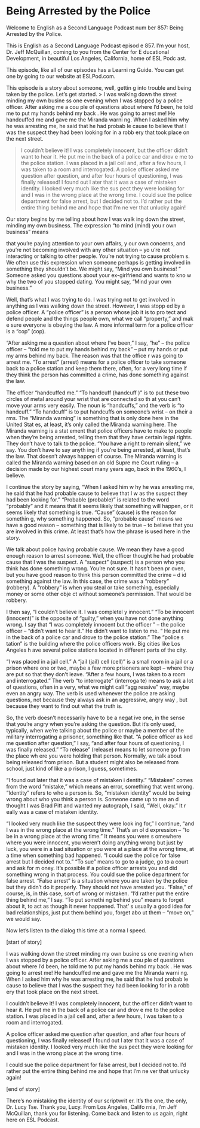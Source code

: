 # Being Arrested by the Police

Welcome to English as a Second Language Podcast num ber 857: Being Arrested by the Police.

This is English as a Second Language Podcast episod e 857. I’m your host, Dr. Jeff McQuillan, coming to you from the Center for E ducational Development, in beautiful Los Angeles, California, home of ESL Podc ast.

This episode, like all of our episodes has a Learni ng Guide. You can get one by going to our website at ESLPod.com.

This episode is a story about someone, well, gettin g into trouble and being taken by the police. Let’s get started. > I was walking down the street minding my own busine ss one evening when I was stopped by a police officer.  After asking me a cou ple of questions about where I’d been, he told me to put my hands behind my back .  He was going to arrest me!  He handcuffed me and gave me the Miranda warni ng.  When I asked him why he was arresting me, he said that he had probab le cause to believe that I was the suspect they had been looking for in a robb ery that took place on the next street.
> I couldn’t believe it!  I was completely innocent, but the officer didn’t want to hear it.  He put me in the back of a police car and drov e me to the police station.  I was placed in a jail cell and, after a few hours, I  was taken to a room and interrogated.
> A police officer asked me question after question, and after four hours of questioning, I was finally released!  I found out l ater that it was a case of mistaken identity.  I looked very much like the sus pect they were looking for and I was in the wrong place at the wrong time.
> I could sue the police department for false arrest,  but I decided not to.  I’d rather put the entire thing behind me and hope that I’m ne ver that unlucky again!

Our story begins by me telling about how I was walk ing down the street, minding my own business. The expression “to mind (mind) you r own business” means

that you’re paying attention to your own affairs, y our own concerns, and you’re not becoming involved with any other situation – yo u’re not interacting or talking to other people. You’re not trying to cause problem s. We often use this expression when someone perhaps is getting involved  in something they shouldn’t be. We might say, “Mind you own business! ” Someone asked you questions about your ex-girlfriend and wants to kno w why the two of you stopped dating. You might say, “Mind your own business.”

Well, that’s what I was trying to do. I was trying not to get involved in anything as I was walking down the street. However, I was stopp ed by a police officer. A “police officer” is a person whose job it is to pro tect and defend people and the things people own, what we call “property,” and mak e sure everyone is obeying the law. A more informal term for a police officer is a “cop” (cop).

“After asking me a question about where I’ve been,”  I say, “he” – the police officer – “told me to put my hands behind my back” – put my hands or put my arms behind my back. The reason was that the office r was going to arrest me. “To arrest” (arrest) means for a police officer to take someone back to a police station and keep them there, often, for a very long  time if they think the person has committed a crime, has done something against the law.

The officer “handcuffed me.” “To handcuff (handcuff )” is to put these two circles of metal around your wrist that are connected so th at you can’t move your arms very easily. The noun is “handcuffs,” and the verb is “to handcuff.” “To handcuff” is to put handcuffs on someone’s wrist – on their a rms. The “Miranda warning” is something that is only done here in the United Stat es, at least, it’s only called the Miranda warning here. The Miranda warning is a stat ement that police officers have to make to people when they’re being arrested,  telling them that they have certain legal rights. They don’t have to talk to the police. “You have a right to remain silent,” we say. You don’t have to say anyth ing if you’re being arrested, at least, that’s the law. That doesn’t always happen of course. The Miranda warning is called the Miranda warning based on an old Supre me Court ruling – a decision made by our highest court many years ago, back in the 1960’s, I believe.

I continue the story by saying, “When I asked him w hy he was arresting me, he said that he had probable cause to believe that I w as the suspect they had been looking for.” “Probable (probable)” is related to the word “probably” and it means that it seems likely that something will happen, or  it seems likely that something is true. “Cause” (cause) is the reason for somethin g, why something happened. So, “probable cause” means we have a good reason – something that is likely to be true – to believe that you are involved in this crime. At least that’s how the phrase is used here in the story.

 We talk about police having probable cause. We mean  they have a good enough reason to arrest someone. Well, the officer thought  he had probable cause that I was the suspect. A “suspect” (suspect) is a person who you think has done something wrong. You’re not sure. It hasn’t been pr oven, but you have good reason to think this person committed the crime – d id something against the law. In this case, the crime was a “robbery” (robbery). A “robbery” is when you steal or take something, especially money or some other obje ct without someone’s permission. That would be robbery.

I then say, “I couldn’t believe it. I was completel y innocent.” “To be innocent (innocent)” is the opposite of “guilty,”  when you have not done anything wrong. I say that “I was completely innocent but the officer ” – the police officer – “didn’t want to hear it.” He didn’t want to listen to me. “ He put me in the back of a police car and drove to the police station.” The “police s tation” is the building where the police officers work. Big cities like Los Angeles h ave several police stations located in different parts of the city.

“I was placed in a jail cell.” A “jail (jail) cell (cell)” is a small room in a jail or a prison where one or two, maybe a few more prisoners  are kept – where they are put so that they don’t leave. “After a few hours, I  was taken to a room and interrogated.” The verb “to interrogate” (interroga te) means to ask a lot of questions, often in a very, what we might call “agg ressive” way, maybe even an angry way. The verb is used whenever the police are  asking questions, not because they always ask in an aggressive, angry way , but because they want to find out what the truth is.

So, the verb doesn’t necessarily have to be a negat ive one, in the sense that you’re angry when you’re asking the question. But it’s only used, typically, when we’re talking about the police or maybe a member of  the military interrogating a prisoner, something like that. “A police officer as ked me question after question,” I say, “and after four hours of questioning, I was finally released.” “To release” (release) means to let someone go from the place wh ere you were holding that person. Normally, we talk about being released from  prison. But a student might also be released from school, just kind of like a p rison, I guess, sometimes.

“I found out later that it was a case of mistaken i dentity.” “Mistaken” comes from the word “mistake,” which means an error, something  that went wrong. “Identity” refers to who a person is. So, “mistaken identity” would be being wrong about who you think a person is. Someone came up to me an d thought I was Brad Pitt and wanted my autograph, I said, “Well, okay.” It r eally was a case of mistaken identity.

 “I looked very much like the suspect they were look ing for,” I continue, “and I was in the wrong place at the wrong time.” That’s an ol d expression – “to be in a wrong place at the wrong time.” It means you were s omewhere where you were innocent, you weren’t doing anything wrong but just  by luck, you were in a bad situation or you were at a place at the wrong time,  at a time when something bad happened. “I could sue the police for false arrest but I decided not to.” “To sue” means to go to a judge, go to a court and ask for m oney. It’s possible if a police officer arrests you and did something wrong in that  process. You could sue the police department for false arrest. “False arrest” is a situation where you are taken by the police but they didn’t do it properly.  They should not have arrested you. “False,” of course, is, in this case, sort of wrong or mistaken. “I’d rather put the entire thing behind me,” I say. “To put somethi ng behind you” means to forget about it, to act as though it never happened. That’ s usually a good idea for bad relationships, just put them behind you, forget abo ut them – “move on,” we would say.

Now let’s listen to the dialog this time at a norma l speed.

[start of story]

I was walking down the street minding my own busine ss one evening when I was stopped by a police officer.  After asking me a cou ple of questions about where I’d been, he told me to put my hands behind my back .  He was going to arrest me!  He handcuffed me and gave me the Miranda warni ng.  When I asked him why he was arresting me, he said that he had probab le cause to believe that I was the suspect they had been looking for in a robb ery that took place on the next street.

I couldn’t believe it!  I was completely innocent, but the officer didn’t want to hear it.  He put me in the back of a police car and drov e me to the police station.  I was placed in a jail cell and, after a few hours, I  was taken to a room and interrogated.

A police officer asked me question after question, and after four hours of questioning, I was finally released!  I found out l ater that it was a case of mistaken identity.  I looked very much like the sus pect they were looking for and I was in the wrong place at the wrong time.

I could sue the police department for false arrest,  but I decided not to.  I’d rather put the entire thing behind me and hope that I’m ne ver that unlucky again!

[end of story]

There’s no mistaking the identity of our scriptwrit er. It’s the one, the only, Dr. Lucy Tse. Thank you, Lucy. From Los Angeles, Califo rnia, I’m Jeff McQuillan, thank you for listening. Come back and listen to us  again, right here on ESL Podcast.



